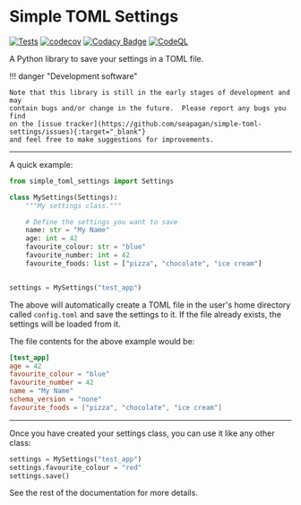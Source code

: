 # Simple TOML Settings <!-- omit in toc -->

[![Tests](https://github.com/seapagan/simple-toml-settings/actions/workflows/tests.yml/badge.svg)](https://github.com/seapagan/simple-toml-settings/actions/workflows/tests.yml)
[![codecov](https://codecov.io/gh/seapagan/simple-toml-settings/graph/badge.svg?token=6QMS12107L)](https://codecov.io/gh/seapagan/simple-toml-settings)
[![Codacy Badge](https://app.codacy.com/project/badge/Grade/b8793a3d6eb04167b9e2b13e11f1f12d)](https://app.codacy.com/gh/seapagan/simple-toml-settings/dashboard?utm_source=gh&utm_medium=referral&utm_content=&utm_campaign=Badge_grade)
[![CodeQL](https://github.com/seapagan/simple-toml-settings/actions/workflows/codeql.yml/badge.svg)](https://github.com/seapagan/simple-toml-settings/actions/workflows/codeql.yml)

A Python library to save your settings in a TOML file.

!!! danger "Development software"

    Note that this library is still in the early stages of development and may
    contain bugs and/or change in the future.  Please report any bugs you find
    on the [issue tracker](https://github.com/seapagan/simple-toml-settings/issues){:target="_blank"}
    and feel free to make suggestions for improvements.

---

A quick example:

```python
from simple_toml_settings import Settings

class MySettings(Settings):
    """My settings class."""

    # Define the settings you want to save
    name: str = "My Name"
    age: int = 42
    favourite_colour: str = "blue"
    favourite_number: int = 42
    favourite_foods: list = ["pizza", "chocolate", "ice cream"]


settings = MySettings("test_app")
```

The above will automatically create a TOML file in the user's home directory
called `config.toml` and save the settings to it. If the file already exists,
the settings will be loaded from it.

The file contents for the above example would be:

```toml
[test_app]
age = 42
favourite_colour = "blue"
favourite_number = 42
name = "My Name"
schema_version = "none"
favourite_foods = ["pizza", "chocolate", "ice cream"]
```

---
Once you have created your settings class, you can use it like any other class:

```python
settings = MySettings("test_app")
settings.favourite_colour = "red"
settings.save()
```

See the rest of the documentation for more details.
